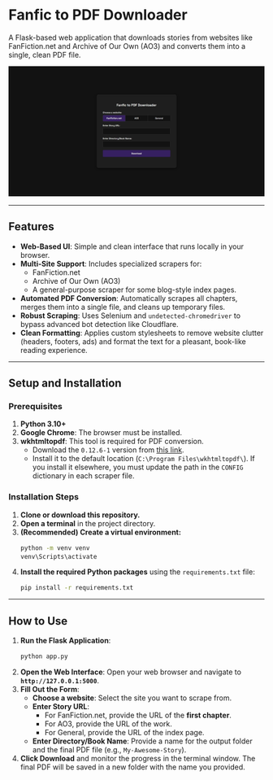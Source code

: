 # Fanfic to PDF Downloader

A Flask-based web application that downloads stories from websites like FanFiction.net and Archive of Our Own (AO3) and converts them into a single, clean PDF file.

![Screenshot of the UI](screenshot.jpeg)

---

## Features

-   **Web-Based UI**: Simple and clean interface that runs locally in your browser.
-   **Multi-Site Support**: Includes specialized scrapers for:
    -   FanFiction.net
    -   Archive of Our Own (AO3)
    -   A general-purpose scraper for some blog-style index pages.
-   **Automated PDF Conversion**: Automatically scrapes all chapters, merges them into a single file, and cleans up temporary files.
-   **Robust Scraping**: Uses Selenium and `undetected-chromedriver` to bypass advanced bot detection like Cloudflare.
-   **Clean Formatting**: Applies custom stylesheets to remove website clutter (headers, footers, ads) and format the text for a pleasant, book-like reading experience.

---

## Setup and Installation

### Prerequisites
1.  **Python 3.10+**
2.  **Google Chrome**: The browser must be installed.
3.  **wkhtmltopdf**: This tool is required for PDF conversion.
    -   Download the `0.12.6-1` version from [this link](https://wkhtmltopdf.org/downloads.html).
    -   Install it to the default location (`C:\Program Files\wkhtmltopdf\`). If you install it elsewhere, you must update the path in the `CONFIG` dictionary in each scraper file.

### Installation Steps
1.  **Clone or download this repository.**
2.  **Open a terminal** in the project directory.
3.  **(Recommended) Create a virtual environment:**
    ```bash
    python -m venv venv
    venv\Scripts\activate
    ```
4.  **Install the required Python packages** using the `requirements.txt` file:
    ```bash
    pip install -r requirements.txt
    ```

---

## How to Use

1.  **Run the Flask Application**:
    ```bash
    python app.py
    ```
2.  **Open the Web Interface**: Open your web browser and navigate to **`http://127.0.0.1:5000`**.
3.  **Fill Out the Form**:
    -   **Choose a website**: Select the site you want to scrape from.
    -   **Enter Story URL**:
        -   For FanFiction.net, provide the URL of the **first chapter**.
        -   For AO3, provide the URL of the work.
        -   For General, provide the URL of the index page.
    -   **Enter Directory/Book Name**: Provide a name for the output folder and the final PDF file (e.g., `My-Awesome-Story`).
4.  **Click Download** and monitor the progress in the terminal window. The final PDF will be saved in a new folder with the name you provided.
